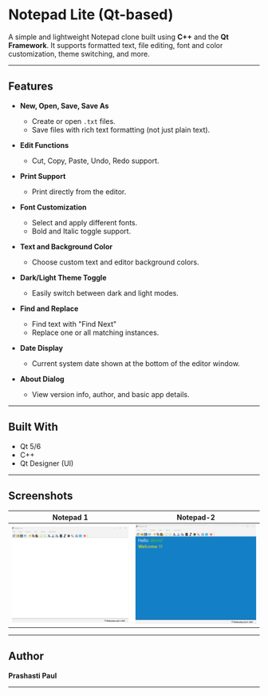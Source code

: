 # Notepad Lite (Qt-based)

A simple and lightweight Notepad clone built using **C++** and the **Qt Framework**. It supports formatted text, file editing, font and color customization, theme switching, and more.

---

## Features

- **New, Open, Save, Save As**
  - Create or open `.txt` files.
  - Save files with rich text formatting (not just plain text).

- **Edit Functions**
  - Cut, Copy, Paste, Undo, Redo support.

- **Print Support**
  - Print directly from the editor.

- **Font Customization**
  - Select and apply different fonts.
  - Bold and Italic toggle support.

- **Text and Background Color**
  - Choose custom text and editor background colors.

- **Dark/Light Theme Toggle**
  - Easily switch between dark and light modes.

- **Find and Replace**
  - Find text with "Find Next"
  - Replace one or all matching instances.

- **Date Display**
  - Current system date shown at the bottom of the editor window.

- **About Dialog**
  - View version info, author, and basic app details.

---

## Built With

- Qt 5/6
- C++
- Qt Designer (UI)

---

## Screenshots

| Notepad 1 | Notepad-2 |
|-----------|-----------|
| ![notepad1](https://github.com/Prashasti05/Notepad-Lite/blob/4b2f5ad0004553c1dcc4d0cdd76ba6f993cd84a6/Screenshot_notepad.png) |![notepad2](https://github.com/Prashasti05/Notepad-Lite/blob/7623403c58f06652734eaf27dd12327541d8b9b8/Screenshot_working%20note.png) |


---

## Author

**Prashasti Paul**

---
